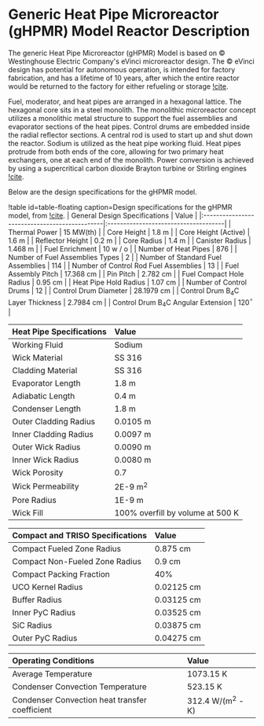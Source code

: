 # Generic Heat Pipe Microreactor (gHPMR) Model Reactor Description

The generic Heat Pipe Microreactor (gHPMR) Model is based on &copy; Westinghouse Electric Company's eVinci microreactor design. The &copy; eVinci design has potential for autonomous operation, is intended for factory fabrication, and has a lifetime of 10 years, after which the entire reactor would be returned to the factory for either refueling or storage [!cite](eVinci).

Fuel, moderator, and heat pipes are arranged in a hexagonal lattice. The hexagonal core sits in a steel monolith. The monolithic microreactor concept utilizes a monolithic metal structure to support the fuel assemblies and evaporator sections of the heat pipes. Control drums are embedded inside the radial reflector sections. A central rod is used to start up and shut down the reactor. Sodium is utilized as the heat pipe working fluid. Heat pipes protrude from both ends of the core, allowing for two primary heat exchangers, one at each end of the monolith. Power conversion is achieved by using a supercritical carbon dioxide Brayton turbine or Stirling engines [!cite](eVinci).

Below are the design specifications for the gHPMR model.

!table id=table-floating caption=Design specifications for the gHPMR model, from [!cite](gHPMR_main).
| General Design Specifications                 | Value                                |
|:----------------------------------------------|:-------------------------------------|
| Thermal Power                                 | 15 MW(th)                            |
| Core Height                                   | 1.8 m                                |
| Core Height (Active)                          | 1.6 m                                |
| Reflector Height                              | 0.2 m                                |
| Core Radius                                   | 1.4 m                                |
| Canister Radius                               | 1.468 m                              |
| Fuel Enrichment                               | 10 w / o                             |
| Number of Heat Pipes                          | 876                                  |
| Number of Fuel Assemblies Types               | 2                                    |
| Number of Standard Fuel Assemblies            | 114                                  |
| Number of Control Rod Fuel Assemblies         | 13                                   |
| Fuel Assembly Pitch                           | 17.368 cm                            |
| Pin Pitch                                     | 2.782 cm                             |
| Fuel Compact Hole Radius                      | 0.95 cm                              |
| Heat Pipe Hold Radius                         | 1.07 cm                              |
| Number of Control Drums                       | 12                                   |
| Control Drum Diameter                         | 28.1979 cm                           |
| Control Drum B${_4}$C Layer Thickness         | 2.7984 cm                            |
| Control Drum B${_4}$C Angular Extension       | 120$^{\circ}$                        |

| Heat Pipe Specifications                      | Value                                |
|:----------------------------------------------|:-------------------------------------|
| Working Fluid                                 | Sodium                               |
| Wick Material                                 | SS 316                               |
| Cladding Material                             | SS 316                               |
| Evaporator Length                             | 1.8 m                                |
| Adiabatic Length                              | 0.4 m                                |
| Condenser Length                              | 1.8 m                                |
| Outer Cladding Radius                         | 0.0105 m                             |
| Inner Cladding Radius                         | 0.0097 m                             |
| Outer Wick Radius                             | 0.0090 m                             |
| Inner Wick Radius                             | 0.0080 m                             |
| Wick Porosity                                 | 0.7                                  |
| Wick Permeability                             | 2E-9 m$^{2}$                         |
| Pore Radius                                   | 1E-9 m                               |
| Wick Fill                                     | 100% overfill by volume at 500 K     |

| Compact and TRISO Specifications              | Value                                |
|:----------------------------------------------|:-------------------------------------|
| Compact Fueled Zone Radius                    | 0.875 cm                             |
| Compact Non-Fueled Zone Radius                | 0.9 cm                               |
| Compact Packing Fraction                      | 40%                                  |
| UCO Kernel Radius                             | 0.02125 cm                           |
| Buffer Radius                                 | 0.03125 cm                           |
| Inner PyC Radius                              | 0.03525 cm                           |
| SiC Radius                                    | 0.03875 cm                           |
| Outer PyC Radius                              | 0.04275 cm                           |

| Operating Conditions                | Value                               |
|:-----------------------------------------------|:------------------------------------|
| Average Temperature                            | 1073.15 K                           |
| Condenser Convection Temperature               | 523.15 K                            |
| Condenser Convection heat transfer coefficient | 312.4 W/(m$^{2}$ - K)               |
